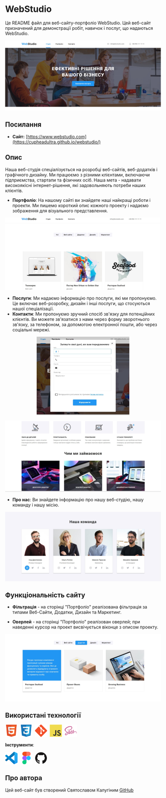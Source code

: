 # WebStudio

Це README файл для веб-сайту-портфоліо WebStudio. Цей веб-сайт призначений для демонстрації робіт,
навичок і послуг, що надаються WebStudio.

![Webstudio](img/img-readme/readme-title.jpg)

## Посилання

- **Сайт:** [https://www.webstudio.com](https://cupheadultra.github.io/webstudio/)

## Опис

Наша веб-студія спеціалізується на розробці веб-сайтів, веб-додатків і графічного дизайну. Ми
працюємо з різними клієнтами, включаючи підприємства, стартапи та фізичних осіб. Наша мета -
надавати високоякісні інтернет-рішення, які задовольняють потреби наших клієнтів.

- **Портфоліо**: На нашому сайті ви знайдете наші найкращі роботи і проекти. Ми пишемо короткий опис
  кожного проекту і надаємо зображення для візуального представлення.

![Portfolio](img/img-readme/readme-port.jpg)

- **Послуги**: Ми надаємо інформацію про послуги, які ми пропонуємо. Це включає веб-розробку, дизайн
  і інші послуги, що стосуються нашої спеціалізації.
- **Контакти**: Ми пропонуємо зручний спосіб зв'язку для потенційних клієнтів. Ви можете зв'язатися
  з нами через форму зворотнього зв'язку, за телефоном, за допомогою електронної пошти, або через
  соціальні мережі.

<div align="center">
<img src="img/img-readme/readme-modal.jpg" alt="Modal window" width="300">
</div>

![Benefits and services](img/img-readme/readme-serv.jpg)

- **Про нас**: Ви знайдете інформацію про нашу веб-студію, нашу команду і нашу місію.

![Team](img/img-readme/readme-team.jpg)

## Функціональність сайту

- **Фільтрація** - на сторінці "Портфоліо" реалізована фільтрація за типами Веб-Сайти, Додатки,
  Дизайн та Маркетинг.

- **Оверлей** - на сторінці "Портфоліо" реалізован оверлей; при наведенні курсор на проект
  висвічується віконце з описом проекту.

![Filter](img/img-readme/readme-filter.jpg)

## Використані технології

<div>
  <img src="https://github.com/devicons/devicon/blob/master/icons/html5/html5-original.svg" title="html5" alt="html5" width="40" height="40"/>&nbsp;
  <img src="https://github.com/devicons/devicon/blob/master/icons/css3/css3-original.svg" title="css" alt="css" width="40" height="40"/>&nbsp;
  <img src="https://github.com/devicons/devicon/blob/master/icons/git/git-original.svg" title="git" alt="git" width="40" height="40"/>&nbsp;
  <img src="https://github.com/devicons/devicon/blob/master/icons/javascript/javascript-original.svg" title="javascript" alt="javascript" width="40" height="40"/>&nbsp;
  <img src="https://github.com/devicons/devicon/blob/master/icons/sass/sass-original.svg" title="sass" alt="sass" width="40" height="40"/>&nbsp;
</div>

**Інструменти**:

<div>
    <img src="https://github.com/devicons/devicon/blob/master/icons/vscode/vscode-original.svg" title="vscode" alt="vscode" width="40" height="40"/>&nbsp;
  <img src="https://github.com/devicons/devicon/blob/master/icons/figma/figma-original.svg" title="figma" alt="figma" width="40" height="40"/>&nbsp;
     <img src="https://github.com/devicons/devicon/blob/master/icons/github/github-original.svg" title="GitHub" alt="GitHub" width="40" height="40"/>&nbsp;
</div>

## Про автора

Цей веб-сайт був створений Святославом Калугіним [GitHub](https://https://github.com/CupheadUltra)
